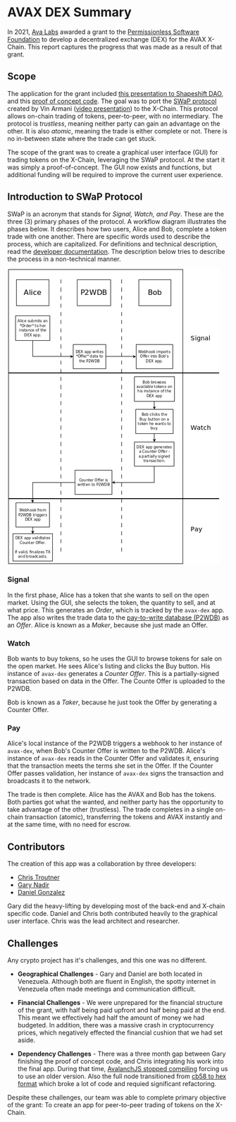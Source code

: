 # AVAX DEX Summary
In 2021, [Ava Labs](https://www.avalabs.org/) awarded a grant to the [Permissionless Software Foundation](https://psfoundation.cash/) to develop a decentralized exchange (DEX) for the AVAX X-Chain. This report captures the progress that was made as a result of that grant.

## Scope
The application for the grant included [this presentation to Shapeshift DAO](https://youtu.be/XNvGjH57wdc), and this [proof of concept code](https://gist.github.com/christroutner/ac8810146ee3664c4ee8d6cb8bd66afe). The goal was to port the [SWaP protocol](https://github.com/vinarmani/swap-protocol) created by Vin Armani ([video presentation](https://youtu.be/jypfYJkdJ1k)) to the X-Chain. This protocol allows on-chain trading of tokens, peer-to-peer, with no intermediary. The protocol is *trustless*, meaning neither party can gain an advantage on the other. It is also *atomic*, meaning the trade is either complete or not. There is no in-between state where the trade can get stuck.

The scope of the grant was to create a graphical user interface (GUI) for trading tokens on the X-Chain, leveraging the SWaP protocol. At the start it was simply a proof-of-concept. The GUI now exists and functions, but additional funding will be required to improve the current user experience.

## Introduction to SWaP Protocol
SWaP is an acronym that stands for *Signal, Watch, and Pay*. These are the three (3) primary phases of the protocol. A workflow diagram illustrates the phases below. It describes how two users, Alice and Bob, complete a token trade with one another. There are specific words used to describe the process, which are capitalized. For definitions and technical description, read the [developer documentation](https://github.com/Permissionless-Software-Foundation/bch-dex/tree/master/dev-docs#definitions). The description below tries to describe the process in a non-technical manner.

![SWaP Protocol Workflow](./diagrams/swap-workflow.png)

### Signal
In the first phase, Alice has a token that she wants to sell on the open market. Using the GUI, she selects the token, the quantity to sell, and at what price. This generates an *Order*, which is tracked by the `avax-dex` app. The app also writes the trade data to the [pay-to-write database (P2WDB)](https://p2wdb.com) as an *Offer*. Alice is known as a *Maker*, because she just made an Offer.

### Watch
Bob wants to buy tokens, so he uses the GUI to browse tokens for sale on the open market. He sees Alice's listing and clicks the Buy button. His instance of `avax-dex` generates a *Counter Offer*. This is a partially-signed transaction based on data in the Offer. The Counte Offer is uploaded to the P2WDB.

Bob is known as a *Taker*, because he just took the Offer by generating a Counter Offer.

### Pay
Alice's local instance of the P2WDB triggers a webhook to her instance of `avax-dex`, when Bob's Counter Offer is written to the P2WDB. Alice's instance of `avax-dex` reads in the Counter Offer and validates it, ensuring that the transaction meets the terms she set in the Offer. If the Counter Offer passes validation, her instance of `avax-dex` signs the transaction and broadcasts it to the network.

The trade is then complete. Alice has the AVAX and Bob has the tokens. Both parties got what the wanted, and neither party has the opportunity to take advantage of the other (trustless). The trade completes in a single on-chain transaction (atomic), transferring the tokens and AVAX instantly and at the same time, with no need for escrow.

## Contributors
The creation of this app was a collaboration by three developers:
- [Chris Troutner](https://github.com/christroutner)
- [Gary Nadir](https://github.com/MezzMar)
- [Daniel Gonzalez](https://github.com/danielhumgon)

Gary did the heavy-lifting by developing most of the back-end and X-chain specific code. Daniel and Chris both contributed heavily to the graphical user interface. Chris was the lead architect and researcher.

## Challenges
Any crypto project has it's challenges, and this one was no different.

- **Geographical Challenges** - Gary and Daniel are both located in Venezuela. Although both are fluent in English, the spotty internet in Venezuela often made meetings and communication difficult.

- **Financial Challenges** - We were unprepared for the financial structure of the grant, with half being paid upfront and half being paid at the end. This meant we effectively had half the amount of money we had budgeted. In addition, there was a massive crash in cryptocurrency prices, which negatively effected the financial cushion that we had set aside.

- **Dependency Challenges** - There was a three month gap between Gary finishing the proof of concept code, and Chris integrating his work into the final app. During that time, [AvalanchJS stopped compiling](https://github.com/ava-labs/avalanchejs/issues/622) forcing us to use an older version. Also the full node transitioned from [cb58 to hex format](https://github.com/ava-labs/avalanchejs/issues/623) which broke a lot of code and requied significant refactoring.

Despite these challenges, our team was able to complete primary objective of the grant: To create an app for peer-to-peer trading of tokens on the X-Chain.
